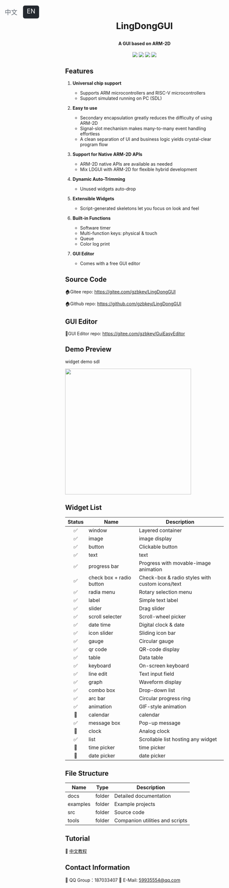 <p class="lang-switch">
  <a href="README.md">中文</a>
  <a class="active">EN</a>
</p>
<style>
.lang-switch{position:absolute;top:12px;left:24px;display:flex;gap:6px;font-size:20;z-index:999;}
.lang-switch a{display:inline-block;padding:6px 12px;border-radius:6px;text-decoration:none;color:#656d76;transition:.15s}
.lang-switch a:hover{background:#d0d7de;color:#24292f}
.lang-switch a.active{background:#24292f;color:#fff;pointer-events:none}
</style>

<h1 align="center" style="margin: 30px 0 30px; font-weight: bold;">LingDongGUI</h1>
<h4 align="center">A GUI based on ARM-2D</h4>
<p align="center">
	<a href="https://gitee.com/gzbkey/LingDongGUI/stargazers"><img src="https://gitee.com/gzbkey/LingDongGUI/badge/star.svg"></a>
	<a href="https://gitee.com/gzbkey/LingDongGUI/members"><img src="https://gitee.com/gzbkey/LingDongGUI/badge/fork.svg"></a>
	<a><img src="https://img.shields.io/github/license/gzbkey/LingDongGUI"></a>
	<a><img src="https://img.shields.io/badge/architecture-ARM%20|%20RISC%20V-blue"></a>	
</p>

## Features

1. **Universal chip support**
    * Supports ARM microcontrollers and RISC-V microcontrollers
    * Support simulated running on PC (SDL)

2. **Easy to use**
    * Secondary encapsulation greatly reduces the difficulty of using ARM-2D
    * Signal-slot mechanism makes many-to-many event handling effortless
    * A clean separation of UI and business logic yields crystal-clear program flow

3. **Support for Native ARM-2D APIs**
    * ARM-2D native APIs are available as needed
    * Mix LDGUI with ARM-2D for flexible hybrid development

4. **Dynamic Auto-Trimming**
    * Unused widgets auto-drop

5. **Extensible Widgets**
    * Script-generated skeletons let you focus on look and feel

6. **Built-in Functions**
    * Software timer
    * Multi-function keys: physical & touch
    * Queue
    * Color log print
7. **GUI Editor**
    * Comes with a free GUI editor

## Source Code

🏠️Gitee repo: https://gitee.com/gzbkey/LingDongGUI

🏠️Github repo: https://github.com/gzbkey/LingDongGUI

## GUI Editor

🚀GUI Editor repo: https://gitee.com/gzbkey/GuiEasyEditor

## Demo Preview

widget demo sdl
<p>
	<img src="./docs/images/widget%20demo.gif" width="400" />
</p>

## Widget List

| Status | Name | Description |
| :----:| ---- | ---- |
| ✅ | window | Layered container |
| ✅ | image | image display |
| ✅ | button | Clickable button |
| ✅ | text | text |
| ✅ | progress bar | Progress with movable-image animation |
| ✅ | check box + radio button| Check-box & radio styles with custom icons/text |
| ✅ | radia menu | Rotary selection menu |
| ✅ | label | Simple text label |
| ✅ | slider | Drag slider |
| ✅ | scroll selecter | Scroll-wheel picker |
| ✅ | date time | Digital clock & date |
| ✅ | icon slider | Sliding icon bar |
| ✅ | gauge | Circular gauge |
| ✅ | qr code | QR-code display |
| ✅ | table | Data table |
| ✅ | keyboard | On-screen keyboard |
| ✅ | line edit | Text input field |
| ✅ | graph | Waveform display |
| ✅ | combo box | Drop-down list |
| ✅ | arc bar | Circular progress ring |
| ✅ | animation | GIF-style animation |
| 🔲 | calendar | calendar |
| ✅ | message box | Pop-up message |
| 🔲 | clock | Analog clock |
| ✅ | list | Scrollable list hosting any widget |
| 🔲 | time picker | time picker |
| 🔲 | date picker | date picker |

## File Structure

|Name|Type|Description|
|---|---|---|
|docs|folder|Detailed documentation|
|examples|folder|Example projects|
|src|folder|Source code|
|tools|folder|Companion utilities and scripts|

## Tutorial

📖 [中文教程](https://ldgui-doc-cn.readthedocs.io)

## Contact Information

🐧 QQ Group：187033407
📧 E-Mail: 59935554@qq.com



